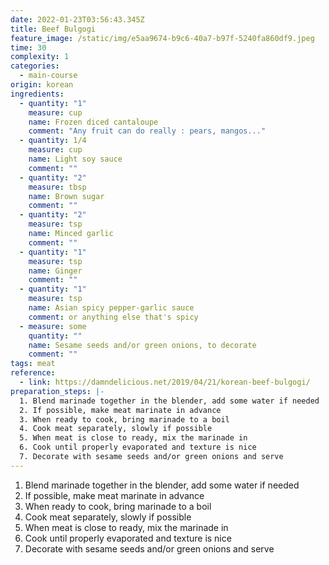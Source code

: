 ```yaml
---
date: 2022-01-23T03:56:43.345Z
title: Beef Bulgogi
feature_image: /static/img/e5aa9674-b9c6-40a7-b97f-5240fa860df9.jpeg
time: 30
complexity: 1
categories:
  - main-course
origin: korean
ingredients:
  - quantity: "1"
    measure: cup
    name: Frozen diced cantaloupe
    comment: "Any fruit can do really : pears, mangos..."
  - quantity: 1/4
    measure: cup
    name: Light soy sauce
    comment: ""
  - quantity: "2"
    measure: tbsp
    name: Brown sugar
    comment: ""
  - quantity: "2"
    measure: tsp
    name: Minced garlic
    comment: ""
  - quantity: "1"
    measure: tsp
    name: Ginger
    comment: ""
  - quantity: "1"
    measure: tsp
    name: Asian spicy pepper-garlic sauce
    comment: or anything else that's spicy
  - measure: some
    quantity: ""
    name: Sesame seeds and/or green onions, to decorate
    comment: ""
tags: meat
reference:
  - link: https://damndelicious.net/2019/04/21/korean-beef-bulgogi/
preparation_steps: |-
  1. Blend marinade together in the blender, add some water if needed
  2. If possible, make meat marinate in advance
  3. When ready to cook, bring marinade to a boil
  4. Cook meat separately, slowly if possible
  5. When meat is close to ready, mix the marinade in
  6. Cook until properly evaporated and texture is nice
  7. Decorate with sesame seeds and/or green onions and serve
---
```

1. Blend marinade together in the blender, add some water if needed
2. If possible, make meat marinate in advance
3. When ready to cook, bring marinade to a boil
4. Cook meat separately, slowly if possible
5. When meat is close to ready, mix the marinade in
6. Cook until properly evaporated and texture is nice
7. Decorate with sesame seeds and/or green onions and serve